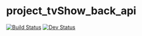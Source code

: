 # project_tvShow_back_api

[![Build Status](https://travis-ci.org/jormd/project_tvShow_back_api.svg?branch=master)](https://travis-ci.org/jormd/project_tvShow_back_api)
[![Dev Status](https://travis-ci.org/jormd/project_tvShow_back_api.svg?branch=develop)](https://travis-ci.org/jormd/project_tvShow_back_api)

